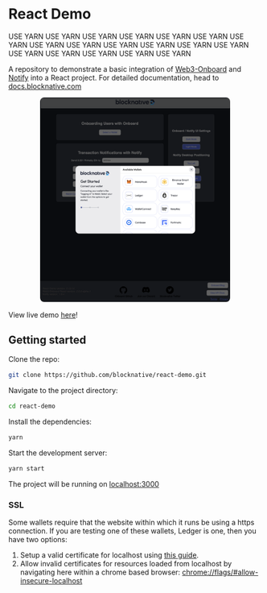 # React Demo

USE YARN USE YARN
USE YARN USE YARN
USE YARN USE YARN
USE YARN USE YARN
USE YARN USE YARN
USE YARN USE YARN
USE YARN USE YARN
USE YARN USE YARN
USE YARN USE YARN

A repository to demonstrate a basic integration of
[Web3-Onboard](https://github.com/blocknative/web3-onboard)
and [Notify](https://github.com/blocknative/notify) into a React project.
For detailed documentation, head to [docs.blocknative.com](https://docs.blocknative.com)

<div align="center">
  <img style="border-radius: 8px" width="75%" src="assets/react-demo-updated.png">
</div>

View live demo [here](https://reactdemo.blocknative.com/)!

## Getting started

Clone the repo:

```bash
git clone https://github.com/blocknative/react-demo.git
```

Navigate to the project directory:

```bash
cd react-demo
```

Install the dependencies:

```bash
yarn
```

Start the development server:

```bash
yarn start
```

The project will be running on [localhost:3000](http://localhost:3000)

### SSL

Some wallets require that the website within which it runs be using a https
connection. If you are testing one of these wallets, Ledger is one, then you have
two options:

1.  Setup a valid certificate for localhost using [this guide](https://www.freecodecamp.org/news/how-to-set-up-https-locally-with-create-react-app/).
2.  Allow invalid certificates for resources loaded from localhost by navigating here within a chrome based browser: [chrome://flags/#allow-insecure-localhost](chrome://flags/#allow-insecure-localhost)
